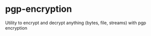 # pgp-encryption
Utility to encrypt and decrypt anything (bytes, file, streams) with pgp encryption

